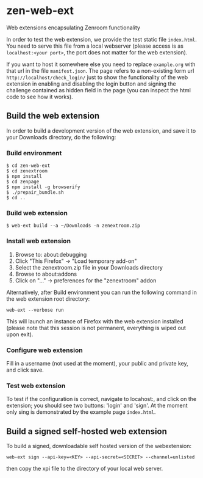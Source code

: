 # zen-web-ext
Web extensions encapsulating Zenroom functionality

In order to test the web extension, we provide the test static file `index.html`. You need to serve this file from a local webserver (please access is as `localhost:<your port>`, the port does not matter for the web extension).

If you want to host it somewhere else you need to replace `example.org` with that url in the file `manifest.json`.
The page refers to a non-existing form url `http://localhost/check_login/` just to show the functionality of the web extension in enabling and disabling the login button and signing the challenge contained as hidden field in the page (you can inspect the html code to see how it works).

## Build the web extension

In order to build a development version of the web extension, and save it to your Downloads directory, do the following:

### Build environment

```
$ cd zen-web-ext
$ cd zenextroom
$ npm install
$ cd zenpage
$ npm install -g browserify
$ ./prepair_bundle.sh
$ cd ..
```
### Build web extension

```
$ web-ext build --a ~/Downloads -n zenextroom.zip 
```
### Install web extension

1. Browse to: about:debugging
2. Click "This Firefox" -> "Load temporary add-on"
3. Select the zenextroom.zip file in your Downloads directory
4. Browse to about:addons
5. Click on "..." -> preferences for the "zenextroom" addon

Alternatively, after Build environment you can run the following command in the web extension root directory:
```
web-ext --verbose run
```
This will launch an instance of Firefox with the web extension installed (please note that this session is not permanent, everything is wiped out upon exit).

### Configure web extension
Fill in a username (not used at the moment), your public and private key, and click save.

### Test web extension
To test if the configuration is correct, navigate to locahost:<your port>, and click on the extension; you should see two buttons: 'login' and 'sign'. At the moment only sing is demonstrated by the example page `index.html`.

## Build a signed self-hosted web extension
To build a signed, downloadable self hosted version of the webextension:

`web-ext sign --api-key=<KEY> --api-secret=<SECRET> --channel=unlisted`

then copy the xpi file to the directory of your local web server.
